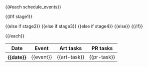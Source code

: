 <!-- ReleaseScheduleTable Template -->
<table class="table table-hover table-striped">
  <thead>
  <tr>
    <th>Date</th>
    <th>Event</th>
    <th>Art tasks</th>
    <th>PR tasks</t>
  </tr>
  </thead>
  <tbody>
  {{#each schedule_events}}

  {{#if stage1}}
    <tr class="success">
  {{else if stage2}}
    <tr class="warning">
  {{else if stage3}}
    <tr class="danger">
  {{else if stage4}}
    <tr class="info">
  {{else}}
    <tr>
  {{/if}}
      <th scope="row">{{date}}</th>
      <td style="vertical-align: middle;">{{event}}</td>
      <td style="vertical-align: middle;">{{art-task}}</td>
      <td style="vertical-align: middle;">{{pr-task}}</td>
    </tr>
    
  {{/each}}
  </tbody>
</table>
